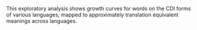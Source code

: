 This exploratory analysis shows growth curves for words on the CDI forms of various languages, mapped to approximately translation equivalent meanings across languages. 
